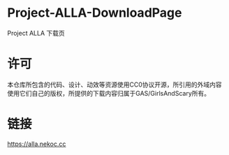 # Project-ALLA-DownloadPage
Project ALLA 下载页

# 许可
本仓库所包含的代码、设计、动效等资源使用CC0协议开源，所引用的外域内容使用它们自己的版权，所提供的下载内容归属于GAS/GirlsAndScary所有。

# 链接
https://alla.nekoc.cc
